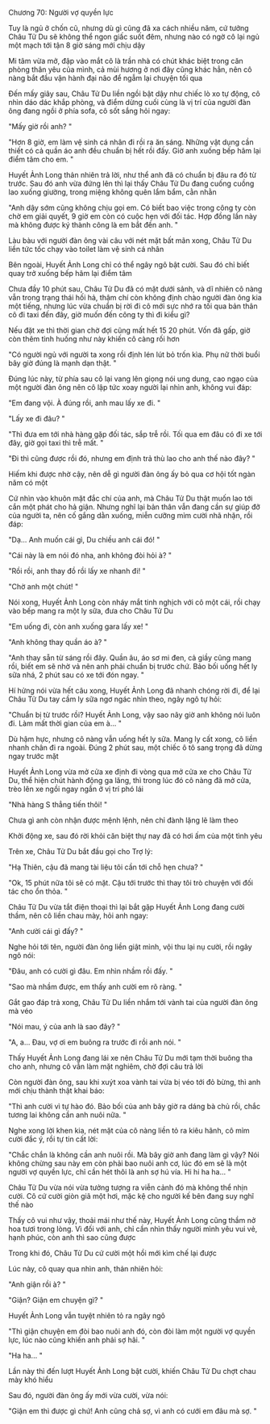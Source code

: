 




Chương 70: Người vợ quyền lực

Tuy là ngủ ở chốn cũ, nhưng dù gì cũng đã xa cách nhiều năm, cứ tưởng Châu Tử Du sẽ không thể ngon giấc suốt đêm, nhưng nào có ngờ cô lại ngủ một mạch tới tận 8 giờ sáng mới chịu dậy

Mi tâm vừa mở, đập vào mắt cô là trần nhà có chút khác biệt trong căn phòng thân yêu của mình, cả mùi hương ở nơi đây cũng khác hẳn, nên cô nàng bắt đầu vận hành đại não để ngẫm lại chuyện tối qua

Đến mấy giây sau, Châu Tử Du liền ngồi bật dậy như chiếc lò xo tự động, cô nhìn dáo dác khắp phòng, và điểm dừng cuối cùng là vị trí của người đàn ông đang ngồi ở phía sofa, cô sốt sắng hỏi ngay:

"Mấy giờ rồi anh? "

"Hơn 8 giờ, em làm vệ sinh cá nhân đi rồi ra ăn sáng. Những vật dụng cần thiết có cả quần áo anh đều chuẩn bị hết rồi đấy. Giờ anh xuống bếp hâm lại điểm tâm cho em. "

Huyết Ảnh Long thản nhiên trả lời, như thể anh đã có chuẩn bị đâu ra đó từ trước. Sau đó anh vừa đứng lên thì lại thấy Châu Tử Du đang cuống cuồng lao xuống giường, trong miệng không quên lẩm bẩm, cằn nhằn

"Anh dậy sớm cũng không chịu gọi em. Có biết bao việc trong công ty còn chờ em giải quyết, 9 giờ em còn có cuộc hẹn với đối tác. Hợp đồng lần này mà không được ký thành công là em bắt đền anh. "

Làu bàu với người đàn ông vài câu với nét mặt bất mãn xong, Châu Tử Du liền tức tốc chạy vào toilet làm vệ sinh cá nhân

Bên ngoài, Huyết Ảnh Long chỉ có thể ngây ngô bật cười. Sau đó chỉ biết quay trở xuống bếp hâm lại điểm tâm

Chưa đầy 10 phút sau, Châu Tử Du đã có mặt dưới sảnh, và dĩ nhiên cô nàng vẫn trong trạng thái hối hả, thậm chí còn không định chào người đàn ông kia một tiếng, nhưng lúc vừa chuẩn bị rời đi cô mới sực nhớ ra tối qua bản thân cô đi taxi đến đây, giờ muốn đến công ty thì đi kiểu gì?

Nếu đặt xe thì thời gian chờ đợi cũng mất hết 15 20 phút. Vốn đã gấp, giờ còn thêm tình huống như này khiến cô càng rối hơn

"Có người ngủ với người ta xong rồi định lén lút bỏ trốn kìa. Phụ nữ thời buổi bây giờ đúng là mạnh dạn thật. "

Đúng lúc này, từ phía sau cô lại vang lên giọng nói ung dung, cao ngạo của một người đàn ông nên cô lập tức xoay người lại nhìn anh, không vui đáp:


"Em đang vội. À đúng rồi, anh mau lấy xe đi. "

"Lấy xe đi đâu? "

"Thì đưa em tới nhà hàng gặp đối tác, sắp trễ rồi. Tối qua em đâu có đi xe tới đây, giờ gọi taxi thì trễ mất. "

"Đi thì cũng được rồi đó, nhưng em định trả thù lao cho anh thế nào đây? "

Hiếm khi được nhờ cậy, nên dễ gì người đàn ông ấy bỏ qua cơ hội tốt ngàn năm có một

Cứ nhìn vào khuôn mặt đắc chí của anh, mà Châu Tử Du thật muốn lao tới cắn một phát cho hả giận. Nhưng nghĩ lại bản thân vẫn đang cần sự giúp đỡ của người ta, nên cố gắng dằn xuống, miễn cưỡng mỉm cười nhã nhặn, rồi đáp:

"Dạ... Anh muốn cái gì, Du chiều anh cái đó! "

"Cái này là em nói đó nha, anh không đòi hỏi à? "

"Rồi rồi, anh thay đồ rồi lấy xe nhanh đi! "

"Chờ anh một chút! "

Nói xong, Huyết Ảnh Long còn nháy mắt tinh nghịch với cô một cái, rồi chạy vào bếp mang ra một ly sữa, đưa cho Châu Tử Du

"Em uống đi, còn anh xuống gara lấy xe! "

"Anh không thay quần áo à? "

"Anh thay sẵn từ sáng rồi đây. Quần âu, áo sơ mi đen, cả giầy cũng mang rồi, biết em sẽ nhờ vả nên anh phải chuẩn bị trước chứ. Bảo bối uống hết ly sữa nhá, 2 phút sau có xe tới đón ngay. "

Hí hửng nói vừa hết câu xong, Huyết Ảnh Long đã nhanh chóng rời đi, để lại Châu Tử Du tay cầm ly sữa ngơ ngác nhìn theo, ngây ngô tự hỏi:

"Chuẩn bị từ trước rồi? Huyết Ảnh Long, vậy sao nãy giờ anh không nói luôn đi. Làm mất thời gian của em à... "

Dù hậm hực, nhưng cô nàng vẫn uống hết ly sữa. Mang ly cất xong, cô liền nhanh chân đi ra ngoài. Đúng 2 phút sau, một chiếc ô tô sang trọng đã dừng ngay trước mặt

Huyết Ảnh Long vừa mở cửa xe định đi vòng qua mở cửa xe cho Châu Tử Du, thể hiện chút hành động ga lăng, thì trong lúc đó cô nàng đã mở cửa, trèo lên xe ngồi ngay ngắn ở vị trí phó lái

"Nhà hàng S thẳng tiến thôi! "


Chưa gì anh còn nhận được mệnh lệnh, nên chỉ đành lặng lẽ làm theo

Khởi động xe, sau đó rời khỏi căn biệt thự nay đã có hơi ấm của một tình yêu

Trên xe, Châu Tử Du bắt đầu gọi cho Trợ lý:

"Hạ Thiên, cậu đã mang tài liệu tôi cần tới chỗ hẹn chưa? "



"Ok, 15 phút nữa tôi sẽ có mặt. Cậu tới trước thì thay tôi trò chuyện với đối tác cho ổn thỏa. "

Châu Tử Du vừa tắt điện thoại thì lại bắt gặp Huyết Ảnh Long đang cười thầm, nên cô liền chau mày, hỏi anh ngay:

"Anh cười cái gì đấy? "

Nghe hỏi tới tên, người đàn ông liền giật mình, vội thu lại nụ cười, rồi ngây ngô nói:

"Đâu, anh có cười gì đâu. Em nhìn nhầm rồi đấy. "

"Sao mà nhầm được, em thấy anh cười em rõ ràng. "

Gắt gao đáp trả xong, Châu Tử Du liền nhắm tới vành tai của người đàn ông mà véo

"Nói mau, ý của anh là sao đây? "

"A, a... Đau, vợ ơi em buông ra trước đi rồi anh nói. "

Thấy Huyết Ảnh Long đang lái xe nên Châu Tử Du mới tạm thời buông tha cho anh, nhưng cô vẫn làm mặt nghiêm, chờ đợi câu trả lời

Còn người đàn ông, sau khi xuýt xoa vành tai vừa bị véo tới đỏ bừng, thì anh mới chịu thành thật khai báo:

"Thì anh cười vì tự hào đó. Bảo bối của anh bây giờ ra dáng bà chủ rồi, chắc tương lai không cần anh nuôi nữa. "

Nghe xong lời khen kia, nét mặt của cô nàng liền tỏ ra kiêu hãnh, cô mỉm cười đắc ý, rồi tự tin cất lời:


"Chắc chắn là không cần anh nuôi rồi. Mà bây giờ anh đang làm gì vậy? Nói không chừng sau này em còn phải bao nuôi anh cơ, lúc đó em sẽ là một người vợ quyền lực, chỉ cần hét thôi là anh sợ hú vía. Hi hi ha ha... "

Châu Tử Du vừa nói vừa tưởng tượng ra viễn cảnh đó mà không thể nhịn cười. Cô cứ cười giòn giã một hơi, mặc kệ cho người kế bên đang suy nghĩ thế nào

Thấy cô vui như vậy, thoải mái như thế này, Huyết Ảnh Long cũng thầm nở hoa tươi trong lòng. Vì đối với anh, chỉ cần nhìn thấy người mình yêu vui vẻ, hạnh phúc, còn anh thì sao cũng được

Trong khi đó, Châu Tử Du cứ cười một hồi mới kìm chế lại được

Lúc này, cô quay qua nhìn anh, thản nhiên hỏi:

"Anh giận rồi à? "

"Giận? Giận em chuyện gì? "

Huyết Ảnh Long vẫn tuyệt nhiên tỏ ra ngây ngô

"Thì giận chuyện em đòi bao nuôi anh đó, còn đòi làm một người vợ quyền lực, lúc nào cũng khiến anh phải sợ hãi. "

"Ha ha... "

Lần này thì đến lượt Huyết Ảnh Long bật cười, khiến Châu Tử Du chợt chau mày khó hiểu

Sau đó, người đàn ông ấy mới vừa cười, vừa nói:

"Giận em thì được gì chứ! Anh cũng chả sợ, vì anh có cưới em đâu mà sợ. "




